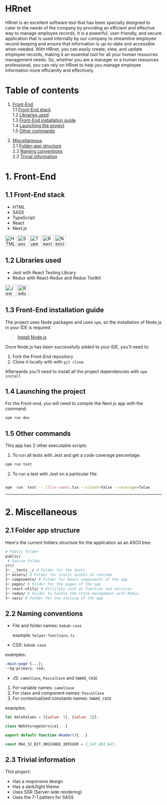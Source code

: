 # HRnet

HRnet is an excellent software tool that has been specially designed to cater to the needs of the company by providing an efficient and effective way to manage employee records. It is a powerful, user-friendly, and secure application that is used internally by our company to streamline employee record-keeping and ensure that information is up-to-date and accessible when needed. With HRnet, you can easily create, view, and update employee records, making it an essential tool for all your human resources management needs. So, whether you are a manager or a human resources professional, you can rely on HRnet to help you manage employee information more efficiently and effectively.

# Table of contents

1. [Front-End](#1-front-end) <br>
 1.1 [Front-End stack](#11-front-end-stack)<br>
 1.2 [Libraries used](#12-libraries-used)<br>
 1.3 [Front-End installation guide](#13-front-end-installation-guide)<br>
 1.4 [Launching the project](#14-launching-the-project)<br>
 1.5 [Other commands](#15-other-commands)<br>

2. [Miscellaneous](#3-miscellaneous) <br>
   2.1 [Folder-app structure](#31-folder-app-structure) <br>
   2.2 [Naming conventions](#32-naming-conventions) <br>
   2.3 [Trivial information](#33-trivial-information) <br>

# 1. Front-End

## 1.1 Front-End stack

- HTML
- SASS
- TypeScript
- React
- Next.js

<a href="https://developer.mozilla.org/en-US/docs/Glossary/HTML5" target="_blank" rel="noreferrer" title="HTML5"><img src="https://raw.githubusercontent.com/danielcranney/readme-generator/main/public/icons/skills/html5-colored.svg" width="36" height="36" alt="HTML5" /></a>
<a href="https://sass-lang.com/" target="_blank" rel="noreferrer" title="SASS"><img src="https://raw.githubusercontent.com/danielcranney/readme-generator/main/public/icons/skills/sass-colored.svg" width="36" height="36" alt="Sass" /></a>
<a href="https://www.typescriptlang.org/" target="_blank" rel="noreferrer" title="TypeScript"><img src="https://raw.githubusercontent.com/danielcranney/readme-generator/main/public/icons/skills/typescript-colored.svg" width="36" height="36" alt="TypeScript" /></a>
<a href="https://reactjs.org/" target="_blank" rel="noreferrer" title="React"><img src="https://raw.githubusercontent.com/danielcranney/readme-generator/main/public/icons/skills/react-colored.svg" width="36" height="36" alt="React" /></a>
<a href="https://nextjs.org/docs" target="_blank" rel="noreferrer" title="Next.js"><img src="https://raw.githubusercontent.com/danielcranney/readme-generator/main/public/icons/skills/nextjs-colored.svg" width="36" height="36" alt="NextJs" /></a>

## 1.2 Libraries used

- Jest with React Testing Library
- Redux with React-Redux and Redux Toolkit

<a href="https://jestjs.io/" target="_blank" rel="noreferrer" title="Jest"><img src="https://cdn.jsdelivr.net/gh/devicons/devicon/icons/jest/jest-plain.svg" width="36" height="36" alt="Jest" /></a>
<a href="https://redux.js.org" target="_blank" rel="noreferrer" title="Redux"><img src="https://raw.githubusercontent.com/danielcranney/readme-generator/main/public/icons/skills/redux-colored.svg" width="36" height="36" alt="Redux" /></a>

## 1.3 Front-End installation guide

The project uses Node packages and uses `npm`, so the installation of Node.js in your IDE is required

> [Install Node.js](https://nodejs.org/en/)

Once Node.js has been successfully added to your IDE, you'll need to:

1. Fork the Front-End repository
2. Clone it locally with with `git clone`

Afterwards you'll need to install all the project dependencies with `npm install`

## 1.4 Launching the project

For the Front-end, you will need to compile the Next.js app with the command:

```bash
npm run dev
```

## 1.5 Other commands

This app has 2 other executable scripts:

1. To run all tests with Jest and get a code coverage percentage:

```bash
npm run test
```
  
2. To run a test with Jest on a particular file:

```bash

npm  run  test -- [file-name].tsx --silent=false --coverage=false

```

---

# 2. Miscellaneous

## 2.1 Folder app structure

Here's the current folders structure for the application as an ASCII tree:

```bash
# Public folder
public/  
 # Source folder
src/
├─ __tests__/ # Folder for the tests
├─ assets/ # Folder for static assets at runtime
├─ components/ # Folder for React components of the app
├─ pages/ # Folder for the pages of the app
├─ react-utils/ # Utilities such as function and services
├─ redux/ # Folder to handle the state management with Redux
├─ sass/ # Folder for the styling of the app

```

## 2.2 Naming conventions

- File and folder names: `kebab-case`

   example: `helper-functions.ts`

- CSS: `kebab-case`

 examples:

  ```css
  .main-page {...};
  --bg-primary: red;
  ```

- JS: `camelCase`, ⁣`PascalCase` and `SNAKE_CASE`

 1. For variable names: `camelCase`
 2. For class and component names: `PascalCase`
 3. For contextualized constants names: `SNAKE_CASE`

 examples:

 ```js
 let dataValues = [{value: 5}, {value: 2}];

 class WebStorageService{...}

 export default function Header(){...}

 const MAX_32_BIT_UNSIGNED_INTEGER = 2_147_483_647;
 ```

## 2.3 Trivial information

This project:

- Has a responsive design
- Has a dark/light theme
- Uses SSR (Server-side rendering)
- Uses the 7-1 pattern for SASS
  